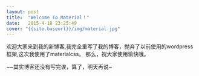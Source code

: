 ```yaml
---
layout: post
title:  "Welcome To Material！"
date:   2015-4-18 23:25:49
cover: "{{site.baseurl}}/img/material.jpg"
---
```


欢迎大家来到我的新博客,我完全重写了我的博客，抛弃了以前使用的wordpress框架,这次我使用了materialcss。
那么，祝大家使用愉快哦。

~~其实博客还没有写完诶，算了，明天再说~
